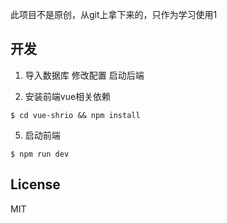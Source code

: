 此项目不是原创，从git上拿下来的，只作为学习使用1
## 开发

1. 导入数据库 修改配置 启动后端


2. 安装前端vue相关依赖

```shell
$ cd vue-shrio && npm install
```

5. 启动前端

```shell
$ npm run dev
```

## License

MIT
